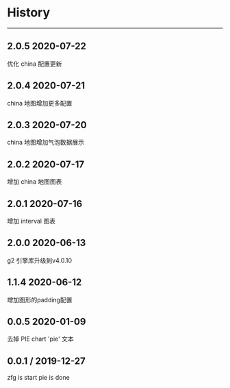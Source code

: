 # History
----

## 2.0.5 2020-07-22
优化 china 配置更新

## 2.0.4 2020-07-21
china 地图增加更多配置

## 2.0.3 2020-07-20
china 地图增加气泡数据展示

## 2.0.2 2020-07-17
增加 china 地图图表

## 2.0.1 2020-07-16
增加 interval 图表

## 2.0.0 2020-06-13
g2 引擎库升级到v4.0.10

## 1.1.4 2020-06-12
增加图形的padding配置

## 0.0.5 2020-01-09
去掉 PIE chart 'pie' 文本

## 0.0.1 / 2019-12-27

zfg is start
pie is done
